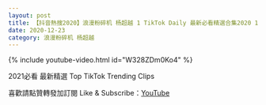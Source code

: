 ```yaml
---
layout: post
title: 【抖音熱搜2020】浪漫粉碎机 杨超越 1 TikTok Daily 最新必看精選合集2020 12 23
date: 2020-12-23
category: 浪漫粉碎机 杨超越
---
```


{% include youtube-video.html id="W328ZDm0Ko4" %}

2021必看 最新精選 Top TikTok Trending Clips

喜歡請點贊轉發加訂閱 Like & Subscribe：[YouTube](https://www.youtube.com/channel/UCAoR7VcanIPd04uEq_GIylA/videos)

